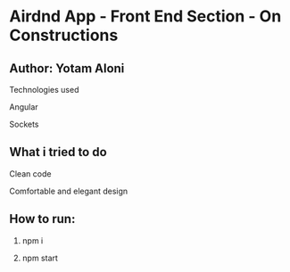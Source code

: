 # Airdnd App -  Front End Section - On Constructions

## Author: Yotam Aloni

Technologies used

Angular

Sockets

## What i tried to do

Clean code

Comfortable and elegant design


## How to run:

1. npm i

2. npm start







